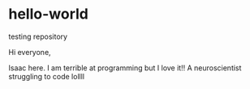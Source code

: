 # hello-world
testing repository

Hi everyone,

Isaac here. I am terrible at programming but I love it!!
A neuroscientist struggling to code lollll
